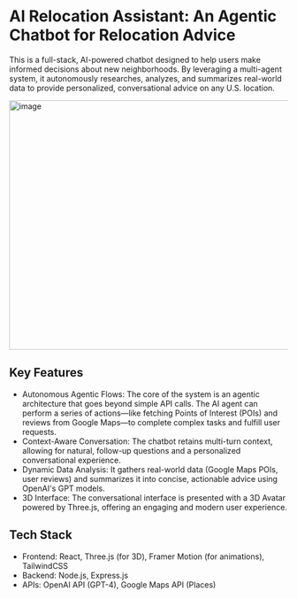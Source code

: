 # AI Relocation Assistant: An Agentic Chatbot for Relocation Advice
This is a full-stack, AI-powered chatbot designed to help users make informed decisions about new neighborhoods. By leveraging a multi-agent system, it autonomously researches, analyzes, and summarizes real-world data to provide personalized, conversational advice on any U.S. location.

<img width="591" height="450" alt="image" src="https://github.com/user-attachments/assets/7f94141f-e321-4164-b8ca-be95340ef1bc" />

## Key Features
- Autonomous Agentic Flows: The core of the system is an agentic architecture that goes beyond simple API calls. The AI agent can perform a series of actions—like fetching Points of Interest (POIs) and reviews from Google Maps—to complete complex tasks and fulfill user requests.
- Context-Aware Conversation: The chatbot retains multi-turn context, allowing for natural, follow-up questions and a personalized conversational experience.
- Dynamic Data Analysis: It gathers real-world data (Google Maps POIs, user reviews) and summarizes it into concise, actionable advice using OpenAI's GPT models.
- 3D Interface: The conversational interface is presented with a 3D Avatar powered by Three.js, offering an engaging and modern user experience.

## Tech Stack
- Frontend: React, Three.js (for 3D), Framer Motion (for animations), TailwindCSS
- Backend:	Node.js, Express.js
- APIs:	OpenAI API (GPT-4), Google Maps API (Places)
